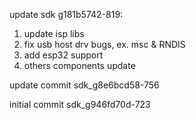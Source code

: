 update sdk g181b5742-819:
1. update isp libs
2. fix usb host drv bugs, ex. msc & RNDIS
3. add esp32 support
4. others components update

update commit sdk_g8e6bcd58-756

initial commit sdk_g946fd70d-723
